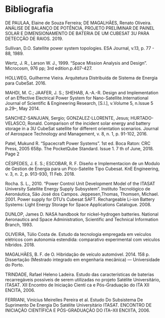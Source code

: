 # Bibliografia

DE PAULAA, Elaine de Souza Ferreira; DE MAGALHÃES, Renato Oliveira. ANÁLISE DE BALANÇO DE POTÊNCIA, PROJETO PRELIMINAR DE PAINEL SOLAR E DIMENSIONAMENTO DE BATERIA DE UM CUBESAT 3U PARA DETECÇÃO DE RAIOS. 2019.

Sullivan, D.O. Satellite power system topologies. ESA Journal, v.13, p. 77 - 88, 1989.

Wertz, J. R., Larson W. J., 1999. “Space Mission Analysis and Design”. Microcosm, 976 pp; 3rd edition.p.407-427.

HOLLWEG, Guilherme Vieira. Arquitetura Distribuída de Sistema de Energia para CubeSat. 2016.

MAHDI, M. C.; JAAFER, J. S.; SHEHAB, A.-A.-R. Design and Implementation of an Effective Electrical Power System for Nano-Satellite.International Journal of Scientific & Engineering Research, [S.l.], v.Volume 5, n.Issue 5 p.29–, May 2014.

SANCHEZ-SANJUAN, Sergio; GONZALEZ-LLORENTE, Jesus; HURTADO-VELASCO, Ronald. Comparison of the incident solar energy and battery storage in a 3U CubeSat satellite for different orientation scenarios. Journal of Aerospace Technology and Management, v. 8, n. 1, p. 91-102, 2016.

Patel, Mukund R. “Spacecraft Power Systems”. 1st ed. Boca Raton: CRC Press, 2005 658p.
The PocketQube Standard. Issue 1. 7 th of June, 2018. Page 2

CÉSPEDES, J. E. S.; ESCOBAR, R. F. Diseño e Implementacion de un Modulo de Gestion de Energia para un Pico-Satelite Tipo Cubesat. KnE Engineering, v. 3, n. 2, p. 913-930, 11 Feb. 2018.

Rocha. S. L., 2010. “Power Control Unit Development Model of the ITASAT University Satellite Energy Supply Subsystem”. Instituto Tecnológico de Aeronáutica, São José dos Campos.
Jeppesen,Thomas, Thomsen, Michael. 2001. Power supply for DTU’s Cubesat
SAFT. Rechargeable Li-ion Battery Systems: Light Energy Storage for Space Applications Catalogue. 2008.

DUNLOP, James D. NASA handbook for nickel-hydrogen batteries. National Aeronautics and Space Administration, Scientific and Technical Information Branch, 1993.

OLIVEIRA, Túlio Costa de. Estudo da tecnologia empregada em veículos elétricos com autonomia estendida: comparativo experimental com veiculos híbridos. 2018.

MAGALHÃES, B. F. de O. Hibridação de veículo automóvel. 2014. 158 p. Dissertação (Mestrado integrado em engenharia mecânica) — Universidade do Porto.

TRINDADE, Rafael Heleno Ladeira. Estudo das características de baterias recarregáveis possíveis de serem utilizadas no projeto Satélite Universitário, ITASAT. XII Encontro de Iniciação Cientí ca e Pós-Graduação do ITA XII ENCITA, 2006.

FERRIANI, Vinícius Meirelles Pereira et al. Estudo Do Subsistema De Suprimento De Energia Do Satélite Universitário ITASAT. ENCONTRO DE INICIAÇÃO CIENTÍFICA E PÓS-GRADUAÇÃO DO ITA–XII ENCIITA, 2006.
